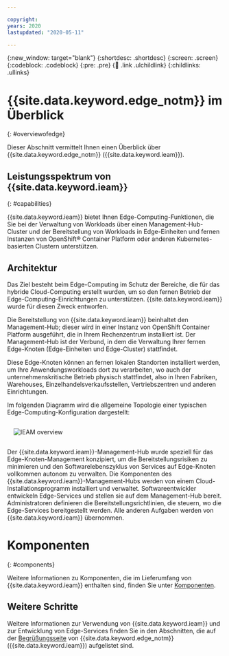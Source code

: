 ```yaml
---

copyright:
years: 2020
lastupdated: "2020-05-11"

---
```


{:new_window: target="blank"}
{:shortdesc: .shortdesc}
{:screen: .screen}
{:codeblock: .codeblock}
{:pre: .pre}
{:child: .link .ulchildlink}
{:childlinks: .ullinks}

# {{site.data.keyword.edge_notm}} im Überblick
{: #overviewofedge}

Dieser Abschnitt vermittelt Ihnen einen Überblick über {{site.data.keyword.edge_notm}} ({{site.data.keyword.ieam}}).

## Leistungsspektrum von {{site.data.keyword.ieam}}
{: #capabilities}

{{site.data.keyword.ieam}} bietet Ihnen Edge-Computing-Funktionen, die Sie bei der Verwaltung von Workloads über einen Management-Hub-Cluster und der Bereitstellung von Workloads in Edge-Einheiten und fernen Instanzen von OpenShift® Container Platform oder anderen Kubernetes-basierten Clustern unterstützen.

## Architektur

Das Ziel besteht beim Edge-Computing im Schutz der Bereiche, die für das hybride Cloud-Computing erstellt wurden, um so den fernen Betrieb der Edge-Computing-Einrichtungen zu unterstützen. {{site.data.keyword.ieam}} wurde für diesen Zweck entworfen.

Die Bereitstellung von {{site.data.keyword.ieam}} beinhaltet den Management-Hub; dieser wird in einer Instanz von OpenShift Container Platform ausgeführt, die in Ihrem Rechenzentrum installiert ist. Der Management-Hub ist der Verbund, in dem die Verwaltung Ihrer fernen Edge-Knoten (Edge-Einheiten und Edge-Cluster) stattfindet.

Diese Edge-Knoten können an fernen lokalen Standorten installiert werden, um Ihre Anwendungsworkloads dort zu verarbeiten, wo auch der unternehmenskritische Betrieb physisch stattfindet, also in Ihren Fabriken, Warehouses, Einzelhandelsverkaufsstellen, Vertriebszentren und anderen Einrichtungen.

Im folgenden Diagramm wird die allgemeine Topologie einer typischen Edge-Computing-Konfiguration dargestellt:

<img src="../OH/docs/images/edge/01_OH_overview.svg" style="margin: 3%" alt="IEAM overview">

Der {{site.data.keyword.ieam}}-Management-Hub wurde speziell für das Edge-Knoten-Management konzipiert, um die Bereitstellungsrisiken zu minimieren und den Softwarelebenszyklus von Services auf Edge-Knoten vollkommen autonom zu verwalten. Die Komponenten des {{site.data.keyword.ieam}}-Management-Hubs werden von einem Cloud-Installationsprogramm installiert und verwaltet. Softwareentwickler entwickeln Edge-Services und stellen sie auf dem Management-Hub bereit. Administratoren definieren die Bereitstellungsrichtlinien, die steuern, wo die Edge-Services bereitgestellt werden. Alle anderen Aufgaben werden von {{site.data.keyword.ieam}} übernommen.

# Komponenten
{: #components}

Weitere Informationen zu Komponenten, die im Lieferumfang von {{site.data.keyword.ieam}} enthalten sind, finden Sie unter [Komponenten](components.md).

## Weitere Schritte

Weitere Informationen zur Verwendung von {{site.data.keyword.ieam}} und zur Entwicklung von Edge-Services finden Sie in den Abschnitten, die auf der [Begrüßungsseite](../kc_welcome_containers.html) von {{site.data.keyword.edge_notm}} ({{site.data.keyword.ieam}}) aufgelistet sind.
